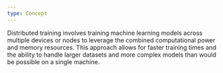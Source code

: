 ```yaml
---
type: Concept
---
```


Distributed training involves training machine learning models across multiple devices or nodes to leverage the combined computational power and memory resources. This approach allows for faster training times and the ability to handle larger datasets and more complex models than would be possible on a single machine.